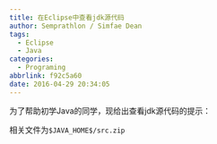 ```yaml
---
title: 在Eclipse中查看jdk源代码
author: Semprathlon / Simfae Dean
tags:
  - Eclipse
  - Java
categories:
  - Programing
abbrlink: f92c5a60
date: 2016-04-29 20:34:05
---
```

为了帮助初学Java的同学，现给出查看jdk源代码的提示：

相关文件为`$JAVA_HOME$/src.zip`